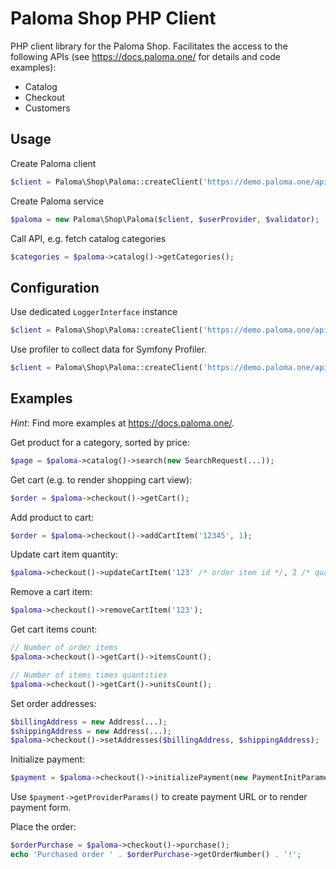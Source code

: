 Paloma Shop PHP Client
========

PHP client library for the Paloma Shop. Facilitates the access to the following APIs (see https://docs.paloma.one/ for details and code examples):

- Catalog
- Checkout
- Customers

## Usage

Create Paloma client
```php
$client = Paloma\Shop\Paloma::createClient('https://demo.paloma.one/api/', 'yourAPIKey', 'yourChannel', 'yourLocale'));
```

Create Paloma service
```php
$paloma = new Paloma\Shop\Paloma($client, $userProvider, $validator);
```

Call API, e.g. fetch catalog categories
```php
$categories = $paloma->catalog()->getCategories();
```

## Configuration
Use dedicated `LoggerInterface` instance
```php
$client = Paloma\Shop\Paloma::createClient('https://demo.paloma.one/api/', 'yourAPIKey', $myLogger);
```

Use profiler to collect data for Symfony Profiler.
```php
$client = Paloma\Shop\Paloma::createClient('https://demo.paloma.one/api/', 'yourAPIKey', $myLogger, $myProfiler);
```

## Examples

_Hint_: Find more examples at https://docs.paloma.one/.

Get product for a category, sorted by price:
```php
$page = $paloma->catalog()->search(new SearchRequest(...));
```

Get cart (e.g. to render shopping cart view):
```php
$order = $paloma->checkout()->getCart();
```

Add product to cart:
```php
$order = $paloma->checkout()->addCartItem('12345', 1);
```

Update cart item quantity:
```php
$paloma->checkout()->updateCartItem('123' /* order item id */, 2 /* quantity */);
```

Remove a cart item:
```php
$paloma->checkout()->removeCartItem('123');
```

Get cart items count:
```php
// Number of order items
$paloma->checkout()->getCart()->itemsCount();

// Number of items times quantities
$paloma->checkout()->getCart()->unitsCount();
```

Set order addresses:
```php
$billingAddress = new Address(...);
$shippingAddress = new Address(...);
$paloma->checkout()->setAddresses($billingAddress, $shippingAddress);
```

Initialize payment:
```php
$payment = $paloma->checkout()->initializePayment(new PaymentInitParameters(...));
```

Use `$payment->getProviderParams()` to create payment URL or to render payment form.

Place the order:
```php
$orderPurchase = $paloma->checkout()->purchase();
echo 'Purchased order ' . $orderPurchase->getOrderNumber() . '!';
```
